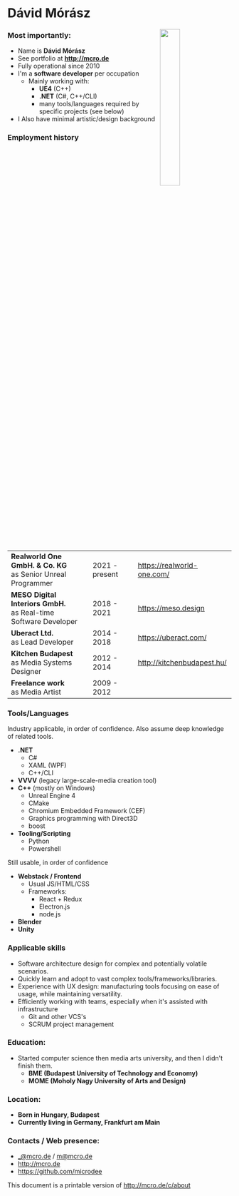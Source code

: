 # Dávid Mórász
<style>
    th {
        display: none;
    }
</style>

<img src="http://www.mcro.de/content/me.jpg" style="width: 30%; max-width: 270px; float: right; margin-right: 10px" />

### Most importantly:

* Name is **Dávid Mórász**
* See portfolio at **http://mcro.de**
* Fully operational since 2010
* I'm a **software developer** per occupation
  * Mainly working with:
    * **UE4** (C++)
    * **.NET** (C#, C++/CLI)
    * many tools/languages required by specific projects (see below)
* I Also have minimal artistic/design background

### Employment history

| | | |
|-|-|-|
|**Realworld One GmbH. & Co. KG**<br>as Senior Unreal Programmer | 2021 - present | https://realworld-one.com/ |
|**MESO Digital Interiors GmbH.**<br>as Real-time Software Developer | 2018 - 2021 | https://meso.design |
| **Uberact Ltd.**<br>as Lead Developer | 2014 - 2018 | https://uberact.com/ |
| **Kitchen Budapest**<br>as Media Systems Designer | 2012 - 2014 | http://kitchenbudapest.hu/ |
| **Freelance work**<br>as Media Artist | 2009 - 2012 | |

### Tools/Languages

Industry applicable, in order of confidence. Also assume deep knowledge of related tools.

* **.NET**
  * C#
  * XAML (WPF)
  * C++/CLI
* **VVVV** (legacy large-scale-media creation tool)
* **C++** (mostly on Windows)
  * Unreal Engine 4
  * CMake
  * Chromium Embedded Framework (CEF)
  * Graphics programming with Direct3D
  * boost
* **Tooling/Scripting**
  * Python
  * Powershell

Still usable, in order of confidence

* **Webstack / Frontend**
  * Usual JS/HTML/CSS
  * Frameworks:
    * React + Redux
    * Electron.js
    * node.js
* **Blender**
* **Unity**

### Applicable skills

* Software architecture design for complex and potentially volatile scenarios.
* Quickly learn and adopt to vast complex tools/frameworks/libraries.
* Experience with UX design: manufacturing tools focusing on ease of usage, while maintaining versatility.
* Efficiently working with teams, especially when it's assisted with infrastructure
  * Git and other VCS's
  * SCRUM project management

### Education:

* Started computer science then media arts university, and then I didn't finish them.
  * **BME (Budapest University of Technology and Economy)**
  * **MOME (Moholy Nagy University of Arts and Design)**

### Location:

* **Born in Hungary, Budapest**
* **Currently living in Germany, Frankfurt am Main**

### Contacts / Web presence:

* _@mcro.de / m@mcro.de
* http://mcro.de
* https://github.com/microdee

This document is a printable version of http://mcro.de/c/about
